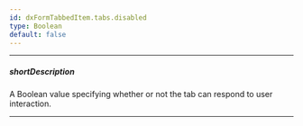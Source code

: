 ```yaml
---
id: dxFormTabbedItem.tabs.disabled
type: Boolean
default: false
---
```

---
##### shortDescription
A Boolean value specifying whether or not the tab can respond to user interaction.

---
